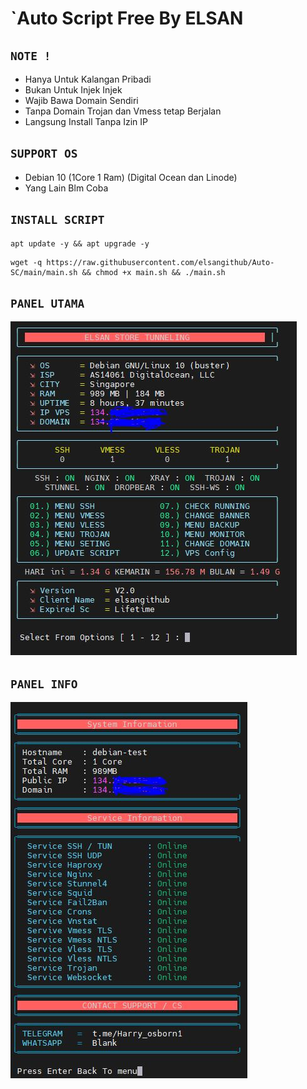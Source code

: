 # `Auto Script Free By ELSAN

## `NOTE !`
- Hanya Untuk Kalangan Pribadi
- Bukan Untuk Injek Injek
- Wajib Bawa Domain Sendiri
- Tanpa Domain Trojan dan Vmess tetap Berjalan
- Langsung Install Tanpa Izin IP

## `SUPPORT OS`
- Debian 10 (1Core 1 Ram) (Digital Ocean dan Linode)
- Yang Lain Blm Coba

## `INSTALL SCRIPT`

```
apt update -y && apt upgrade -y
```

```
wget -q https://raw.githubusercontent.com/elsangithub/Auto-SC/main/main.sh && chmod +x main.sh && ./main.sh
```

## `PANEL UTAMA`
![Screenshot (1)](https://raw.githubusercontent.com/elsangithub/Auto-SC/main/Image/1.JPG)

## `PANEL INFO`
![Screenshot (2)](https://raw.githubusercontent.com/elsangithub/Auto-SC/main/Image/2.JPG)
